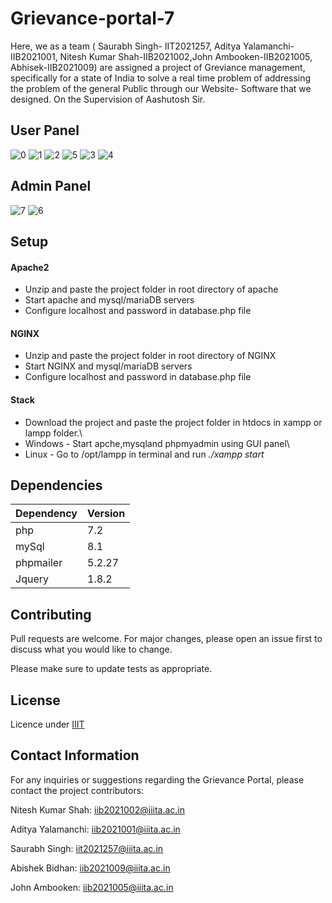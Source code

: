 # Grievance-portal-7

Here, we as a team ( Saurabh Singh- IIT2021257, Aditya Yalamanchi-IIB2021001, Nitesh Kumar Shah-IIB2021002,John Ambooken-IIB2021005, Abhisek-IIB2021009) are assigned a project of Greviance management, specifically for a state of India to solve a real time problem of addressing the problem of the general Public through our Website- Software that we designed.
On the Supervision of Aashutosh Sir. 
## User Panel

![0](https://user-images.githubusercontent.com/54521023/119057415-1625e480-b9ea-11eb-8be3-02cba45727bd.png)
![1](https://user-images.githubusercontent.com/54521023/119057420-1a520200-b9ea-11eb-9c3a-893061a6e5ee.png)
![2](https://user-images.githubusercontent.com/54521023/119057427-1d4cf280-b9ea-11eb-85c3-9d601f9d61c4.png)
![5](https://user-images.githubusercontent.com/54521023/119057438-20e07980-b9ea-11eb-88d0-5a2f1ec4148d.png)
![3](https://user-images.githubusercontent.com/54521023/119057430-1de58900-b9ea-11eb-9bf0-4ab15298bd21.png)
![4](https://user-images.githubusercontent.com/54521023/119057435-1faf4c80-b9ea-11eb-82ae-32d4cbc63106.png)

## Admin Panel

![7](https://user-images.githubusercontent.com/54521023/119057443-2342d380-b9ea-11eb-9a45-423f95792c95.png)
![6](https://user-images.githubusercontent.com/54521023/119057442-22aa3d00-b9ea-11eb-9c12-dada45785e2d.png)

## Setup

#### Apache2

* Unzip and paste the project folder in root directory of apache
* Start apache and mysql/mariaDB servers
* Configure localhost and password in database.php file 

#### NGINX

* Unzip and paste the project folder in root directory of NGINX
* Start NGINX and mysql/mariaDB servers
* Configure localhost and password in database.php file

#### Stack

* Download the project and paste the project folder in htdocs in xampp or lampp folder.\
* Windows - Start apche,mysqland phpmyadmin using GUI panel\
* Linux - Go to /opt/lampp in terminal and run _./xampp start_

## Dependencies

| Dependency | Version |
| --- | --- | 
| php | 7.2 | 
| mySql | 8.1 |
| phpmailer | 5.2.27 |
| Jquery | 1.8.2 |






## Contributing

Pull requests are welcome. For major changes, please open an issue first
to discuss what you would like to change.

Please make sure to update tests as appropriate.

## License

Licence under  [IIIT](https://choosealicense.com/licenses/iiita/)

## Contact Information
For any inquiries or suggestions regarding the Grievance Portal, please contact the project contributors:

Nitesh Kumar Shah: iib2021002@iiita.ac.in

Aditya Yalamanchi: iib2021001@iiita.ac.in

Saurabh Singh: iit2021257@iiita.ac.in 

Abishek Bidhan: iib2021009@iiita.ac.in

John Ambooken: iib2021005@iiita.ac.in
